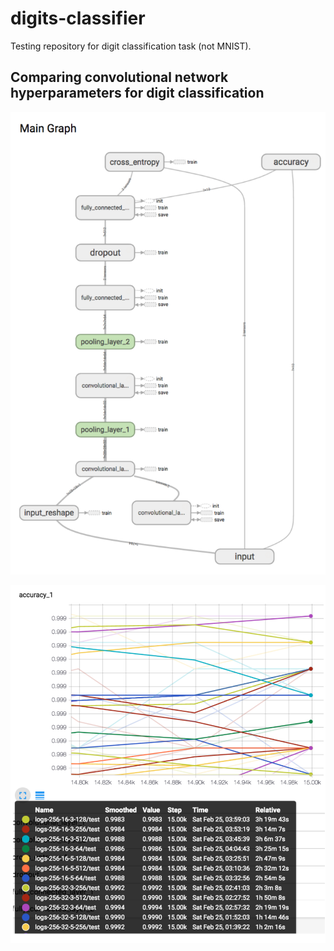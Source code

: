 # digits-classifier
Testing repository for digit classification task (not MNIST).

## Comparing convolutional network hyperparameters for digit classification

![Graph](src/images/graph.png)

![Top Accuracies](src/images/top_accuracies.png)